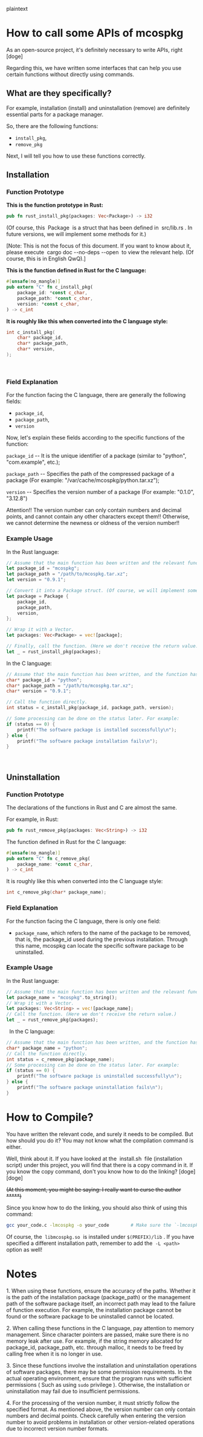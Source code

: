 plaintext  
# How to call some APIs of mcospkg
As an open-source project, it's definitely necessary to write APIs, right [doge]

Regarding this, we have written some interfaces that can help you use certain functions without directly using commands.

## What are they specifically?
For example, installation (install) and uninstallation (remove) are definitely essential parts for a package manager.

So, there are the following functions:
 - `install_pkg`,
 - `remove_pkg`

Next, I will tell you how to use these functions correctly.

## Installation
### Function Prototype
**This is the function prototype in Rust:**

```rust
pub fn rust_install_pkg(packages: Vec<Package>) -> i32
```
 
(Of course, this  Package  is a struct that has been defined in  src/lib.rs . In future versions, we will implement some methods for it.)
 
[Note: This is not the focus of this document. If you want to know about it, please execute  cargo doc --no-deps --open  to view the relevant help. (Of course, this is in English QwQ).]
 
**This is the function defined in Rust for the C language:**
 
```rust
#[unsafe(no_mangle)]
pub extern "C" fn c_install_pkg(
    package_id: *const c_char,
    package_path: *const c_char,
    version: *const c_char,
) -> c_int
```
 
**It is roughly like this when converted into the C language style:**
 
```c
int c_install_pkg(
    char* package_id,
    char* package_path,
    char* version,
);
```
 
 
### Field Explanation
 
For the function facing the C language, there are generally the following fields:
- `package_id`,
- `package_path`,
- `version`
 
Now, let's explain these fields according to the specific functions of the function:
 
`package_id` -- It is the unique identifier of a package
(similar to "python", "com.example", etc.);
 
`package_path` -- Specifies the path of the compressed package of a package
(For example: "/var/cache/mcospkg/python.tar.xz");
 
`version` -- Specifies the version number of a package
(For example: "0.1.0", "3.12.8")
 
Attention!! The version number can only contain numbers and decimal points, and cannot contain any other characters except them!! Otherwise, we cannot determine the newness or oldness of the version number!!
 
### Example Usage
 
In the Rust language:
 
```rust
// Assume that the main function has been written and the relevant functions have been imported.
let package_id = "mcospkg";
let package_path = "/path/to/mcospkg.tar.xz";
let version = "0.9.1";

// Convert it into a Package struct. (Of course, we will implement some methods to convert it more conveniently in the future.)
let package = Package {
    package_id,
    package_path,
    version,
};

// Wrap it with a Vector.
let packages: Vec<Package> = vec![package];

// Finally, call the function. (Here we don't receive the return value.)
let _ = rust_install_pkg(packages);
```
 
In the C language:
 
```c
// Assume that the main function has been written, and the function has been correctly declared and can be linked properly.
char* package_id = "python";
char* package_path = "/path/to/mcospkg.tar.xz";
char* version = "0.9.1";

// Call the function directly.
int status = c_install_pkg(package_id, package_path, version);

// Some processing can be done on the status later. For example:
if (status == 0) {
    printf("The software package is installed successfully\n");
} else {
    printf("The software package installation fails\n");
}
```
 
 
## Uninstallation
### Function Prototype
 
The declarations of the functions in Rust and C are almost the same.
 
For example, in Rust:
 
```rust
pub fn rust_remove_pkg(packages: Vec<String>) -> i32
```
 
The function defined in Rust for the C language:
 
```rust
#[unsafe(no_mangle)]
pub extern "C" fn c_remove_pkg(
    package_name: *const c_char,
) -> c_int
```
 
It is roughly like this when converted into the C language style:
 
```c
int c_remove_pkg(char* package_name);
```
 
### Field Explanation
 
For the function facing the C language, there is only one field:
 
- `package_name`, which refers to the name of the package to be removed, that is, the package_id used during the previous installation. Through this name, mcospkg can locate the specific software package to be uninstalled.
 
### Example Usage
 
In the Rust language:
```rust
// Assume that the main function has been written and the relevant functions have been imported.
let package_name = "mcospkg".to_string();
// Wrap it with a Vector.
let packages: Vec<String> = vec![package_name];
// Call the function. (Here we don't receive the return value.)
let _ = rust_remove_pkg(packages);
```
 
In the C language:
 
```c
// Assume that the main function has been written, and the function has been correctly declared and can be linked properly.
char* package_name = "python";
// Call the function directly.
int status = c_remove_pkg(package_name);
// Some processing can be done on the status later. For example:
if (status == 0) {
    printf("The software package is uninstalled successfully\n");
} else {
    printf("The software package uninstallation fails\n");
}
```

# How to Compile?

You have written the relevant code, and surely it needs to be compiled. But how should you do it? You may not know what the compilation command is either.

Well, think about it. If you have looked at the  install.sh  file (installation script) under this project, you will find that there is a copy command in it. If you know the copy command, don't you know how to do the linking? [doge] [doge]

~~(At this moment, you might be saying: I really want to curse the author *****)~~

Since you know how to do the linking, you should also think of using this command:

```bash
gcc your_code.c -lmcospkg -o your_code        # Make sure the `-lmcospkg` option is specified.
```

Of course, the  `libmcospkg.so`  is installed under `$(PREFIX)/lib` . If you have specified a different installation path, remember to add the  `-L <path>`  option as well!

# Notes
 
1. When using these functions, ensure the accuracy of the paths. Whether it is the path of the installation package (package_path) or the management path of the software package itself, an incorrect path may lead to the failure of function execution. For example, the installation package cannot be found or the software package to be uninstalled cannot be located.
 
2. When calling these functions in the C language, pay attention to memory management. Since character pointers are passed, make sure there is no memory leak after use. For example, if the string memory allocated for package_id, package_path, etc. through malloc, it needs to be freed by calling free when it is no longer in use.
 
3. Since these functions involve the installation and uninstallation operations of software packages, there may be some permission requirements. In the actual operating environment, ensure that the program runs with sufficient permissions ( Such as using `sudo` privilege ). Otherwise, the installation or uninstallation may fail due to insufficient permissions.
 
4. For the processing of the version number, it must strictly follow the specified format. As mentioned above, the version number can only contain numbers and decimal points. Check carefully when entering the version number to avoid problems in installation or other version-related operations due to incorrect version number formats.
